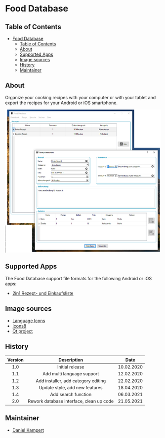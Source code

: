 # Food Database

## Table of Contents

- [Food Database](#food-database)
  - [Table of Contents](#table-of-contents)
  - [About](#about)
  - [Supported Apps](#supported-apps)
  - [Image sources](#image-sources)
  - [History](#history)
  - [Maintainer](#maintainer)

## About

Organize your cooking recipes with your computer or with your tablet and export the recipes for your Android or iOS smartphone.

![Application](doc/screenshots/Application.png)

## Supported Apps

The Food Database support file formats for the following Android or iOS apps:

- [2in1 Rezept- und Einkaufsliste](https://play.google.com/store/apps/details?id=de.d_vincenz.simpleshoppinglist&hl=de)

## Image sources

- [Language Icons](https://www.iconfinder.com/iconsets/flags_gosquared)
- [Icons8](https://icons8.com/icon/set/database/material)
- [Qt project](https://www.qt.io/blog/2016/06/20/introducing-new-built-with-qt-logo)

## History

| **Version**  | **Description**                            | **Date**   |
|:------------:|:------------------------------------------:|:----------:|
| 1.0          | Initial release                            | 10.02.2020 |
| 1.1          | Add multi language support                 | 12.02.2020 |
| 1.2          | Add installer, add category editing        | 22.02.2020 |
| 1.3          | Update style, add new features		        | 18.04.2020 |
| 1.4          | Add search function				        | 06.03.2021 |
| 2.0          | Rework database interface, clean up code   | 21.05.2021  |

## Maintainer

- [Daniel Kampert](mailto:DanielKampert@kampis-elektroecke.de)